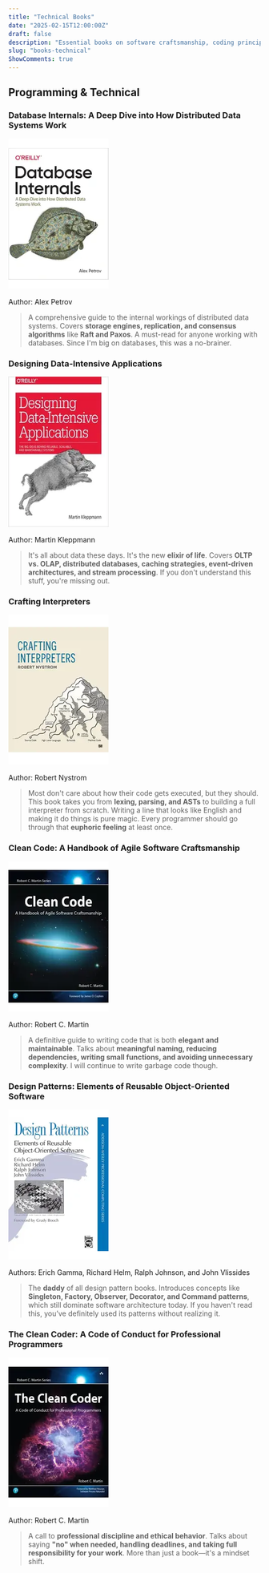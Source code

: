```yaml
---
title: "Technical Books"
date: "2025-02-15T12:00:00Z"
draft: false
description: "Essential books on software craftsmanship, coding principles, and system design."
slug: "books-technical"
ShowComments: true
---
```

<div class="book-container">

## <span class="book-title-main">Programming & Technical</span>

### <span class="book-subtitle">Database Internals: A Deep Dive into How Distributed Data Systems Work</span>
<div class="book-cover">
  <img src="/assets/designing-db-internals.webp" alt="Database Internals Cover" width="200" height="300">
</div>
<p class="author">Author: Alex Petrov</p>
<blockquote class="review">
A comprehensive guide to the internal workings of distributed data systems. Covers <strong>storage engines, replication, and consensus algorithms</strong> like <strong>Raft and Paxos</strong>. A must-read for anyone working with databases. Since I'm big on databases, this was a no-brainer.
</blockquote>

### <span class="book-subtitle">Designing Data-Intensive Applications</span>
<div class="book-cover">
  <img src="/assets/designing-data-intensive-applications.webp" alt="Designing Data-Intensive Applications Cover" width="200" height="300">
</div>
<p class="author">Author: Martin Kleppmann</p>
<blockquote class="review">
It's all about data these days. It's the new <strong>elixir of life</strong>. Covers <strong>OLTP vs. OLAP, distributed databases, caching strategies, event-driven architectures, and stream processing</strong>. If you don't understand this stuff, you're missing out.
</blockquote>

### <span class="book-subtitle">Crafting Interpreters</span>
<div class="book-cover">
  <img src="/assets/crafting-interpreters.webp" alt="Crafting Interpreters Cover" width="200" height="300">
</div>
<p class="author">Author: Robert Nystrom</p>
<blockquote class="review">
Most don't care about how their code gets executed, but they should. This book takes you from <strong>lexing, parsing, and ASTs</strong> to building a full interpreter from scratch. Writing a line that looks like English and making it do things is pure magic. Every programmer should go through that <strong>euphoric feeling</strong> at least once.
</blockquote>

### <span class="book-subtitle">Clean Code: A Handbook of Agile Software Craftsmanship</span>
<div class="book-cover">
  <img src="/assets/cleancode.webp" alt="Clean Code Cover" width="200" height="300">
</div>
<p class="author">Author: Robert C. Martin</p>
<blockquote class="review">
A definitive guide to writing code that is both <strong>elegant and maintainable</strong>. Talks about <strong>meaningful naming, reducing dependencies, writing small functions, and avoiding unnecessary complexity</strong>. I will continue to write garbage code though.
</blockquote>

### <span class="book-subtitle">Design Patterns: Elements of Reusable Object-Oriented Software</span>
<div class="book-cover">
  <img src="/assets/designpatterns.webp" alt="Design Patterns Cover" width="200" height="300">
</div>
<p class="author">Authors: Erich Gamma, Richard Helm, Ralph Johnson, and John Vlissides</p>
<blockquote class="review">
The <strong>daddy</strong> of all design pattern books. Introduces concepts like <strong>Singleton, Factory, Observer, Decorator, and Command patterns</strong>, which still dominate software architecture today. If you haven't read this, you’ve definitely used its patterns without realizing it.
</blockquote>

### <span class="book-subtitle">The Clean Coder: A Code of Conduct for Professional Programmers</span>
<div class="book-cover">
  <img src="/assets/cleancoder.webp" alt="The Clean Coder Cover" width="200" height="300">
</div>
<p class="author">Author: Robert C. Martin</p>
<blockquote class="review">
A call to <strong>professional discipline and ethical behavior</strong>. Talks about saying <strong>"no" when needed, handling deadlines, and taking full responsibility for your work</strong>. More than just a book—it's a mindset shift.
</blockquote>

</div>
